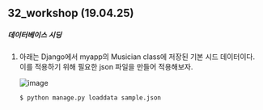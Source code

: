 ## 32_workshop (19.04.25)



##### 데이터베이스 시딩

1. 아래는 Django에서 myapp의 Musician class에 저장된 기본 시드 데이터이다. 이를 적용하기 위해 필요한 json 파일을 만들어 적용해보자.

   ![image](https://user-images.githubusercontent.com/45934125/56711371-65df4680-6765-11e9-9534-531009b29527.png)

   ```bash
   $ python manage.py loaddata sample.json
   ```
